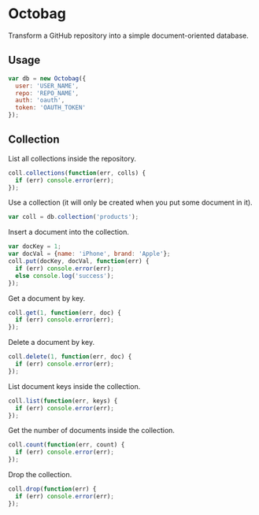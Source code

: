 # Octobag

Transform a GitHub repository into a simple document-oriented database.

## Usage

```js
var db = new Octobag({
  user: 'USER_NAME',
  repo: 'REPO_NAME',
  auth: 'oauth',
  token: 'OAUTH_TOKEN'
});
```

## Collection

List all collections inside the repository.

```js
coll.collections(function(err, colls) {
  if (err) console.error(err);
});
```

Use a collection (it will only be created when you put some document in it).

```js
var coll = db.collection('products');
```

Insert a document into the collection.

```js
var docKey = 1;
var docVal = {name: 'iPhone', brand: 'Apple'};
coll.put(docKey, docVal, function(err) {
  if (err) console.error(err);
  else console.log('success');
});
```

Get a document by key.

```js
coll.get(1, function(err, doc) {
  if (err) console.error(err);
});
```

Delete a document by key.

```js
coll.delete(1, function(err, doc) {
  if (err) console.error(err);
});
```

List document keys inside the collection.

```js
coll.list(function(err, keys) {
  if (err) console.error(err);
});
```

Get the number of documents inside the collection.

```js
coll.count(function(err, count) {
  if (err) console.error(err);
});
```

Drop the collection.

```js
coll.drop(function(err) {
  if (err) console.error(err);
});
```
